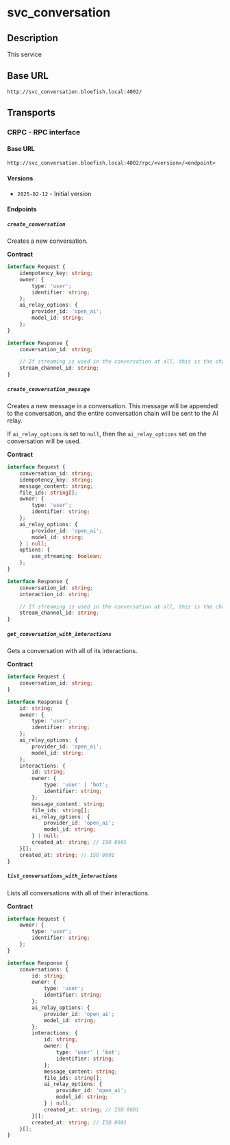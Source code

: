 # svc_conversation

## Description

This service

## Base URL

`http://svc_conversation.bloefish.local:4002/`

## Transports

### CRPC - RPC interface

#### Base URL

`http://svc_conversation.bloefish.local:4002/rpc/<version>/<endpoint>`

#### Versions

- `2025-02-12` - Initial version

#### Endpoints

##### `create_conversation`

Creates a new conversation.

**Contract**

```typescript
interface Request {
	idempotency_key: string;
	owner: {
		type: 'user';
		identifier: string;
	};
	ai_relay_options: {
		provider_id: 'open_ai';
		model_id: string;
	};
}

interface Response {
	conversation_id: string;

	// If streaming is used in the conversation at all, this is the channel the messages will be attached to.
	stream_channel_id: string;
}
```

##### `create_conversation_message`

Creates a new message in a conversation. This message will be appended to the conversation, and the entire conversation chain will be sent to the AI relay.

If `ai_relay_options` is set to `null`, then the `ai_relay_options` set on the conversation will be used.

**Contract**

```typescript
interface Request {
	conversation_id: string;
	idempotency_key: string;
	message_content: string;
	file_ids: string[];
	owner: {
		type: 'user';
		identifier: string;
	};
	ai_relay_options: {
		provider_id: 'open_ai';
		model_id: string;
	} | null;
	options: {
		use_streaming: boolean;
	};
}

interface Response {
	conversation_id: string;
	interaction_id: string;

	// If streaming is used in the conversation at all, this is the channel the messages will be attached to.
	stream_channel_id: string;
}
```

##### `get_conversation_with_interactions`

Gets a conversation with all of its interactions.

**Contract**

```typescript
interface Request {
	conversation_id: string;
}

interface Response {
	id: string;
	owner: {
		type: 'user';
		identifier: string;
	};
	ai_relay_options: {
		provider_id: 'open_ai';
		model_id: string;
	};
	interactions: {
		id: string;
		owner: {
			type: 'user' | 'bot';
			identifier: string;
		};
		message_content: string;
		file_ids: string[];
		ai_relay_options: {
			provider_id: 'open_ai';
			model_id: string;
		} | null;
		created_at: string; // ISO 8601
	}[];
	created_at: string; // ISO 8601
}
```

##### `list_conversations_with_interactions`

Lists all conversations with all of their interactions.

**Contract**

```typescript
interface Request {
	owner: {
		type: 'user';
		identifier: string;
	};
}

interface Response {
	conversations: {
		id: string;
		owner: {
			type: 'user';
			identifier: string;
		};
		ai_relay_options: {
			provider_id: 'open_ai';
			model_id: string;
		};
		interactions: {
			id: string;
			owner: {
				type: 'user' | 'bot';
				identifier: string;
			};
			message_content: string;
			file_ids: string[];
			ai_relay_options: {
				provider_id: 'open_ai';
				model_id: string;
			} | null;
			created_at: string; // ISO 8601
		}[];
		created_at: string; // ISO 8601
	}[];
}
```
